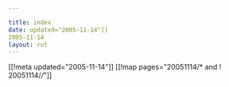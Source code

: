 ```yaml
---

title: index
date: updated="2005-11-14"]]
2005-11-14
layout: rut
---
```


[[!meta updated="2005-11-14"]]
[[!map pages="20051114/* and ! 20051114/*/*"]]
